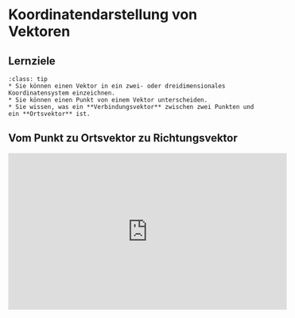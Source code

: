 # Koordinatendarstellung von Vektoren

## Lernziele

```{admonition} Lernziele 
:class: tip
* Sie können einen Vektor in ein zwei- oder dreidimensionales Koordinatensystem einzeichnen.
* Sie können einen Punkt von einem Vektor unterscheiden.
* Sie wissen, was ein **Verbindungsvektor** zwischen zwei Punkten und ein **Ortsvektor** ist.
```

## Vom Punkt zu Ortsvektor zu Richtungsvektor

<iframe width="560" height="315" src="https://www.youtube.com/embed/i27oqDASdUs" title="YouTube video player" frameborder="0" allow="accelerometer; autoplay; clipboard-write; encrypted-media; gyroscope; picture-in-picture" allowfullscreen></iframe>